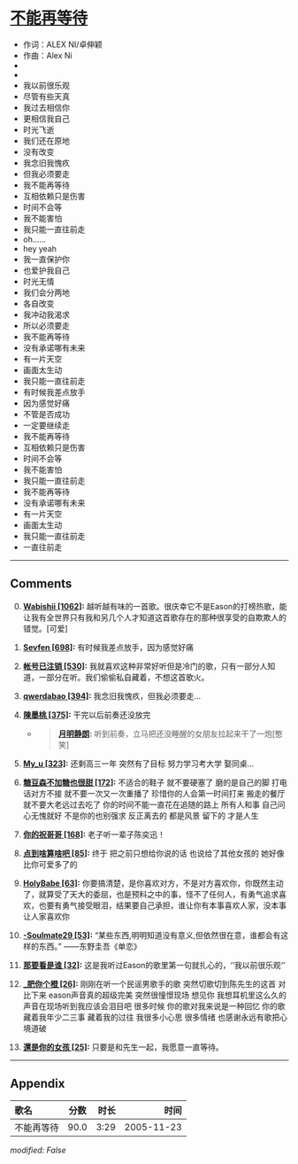 # [不能再等待](https://music.163.com/song?id=66131)

* 作词：ALEX NI/卓伸颖
* 作曲：Alex Ni
*
*
* 我以前很乐观
* 尽管有些天真
* 我过去相信你
* 更相信我自己
* 时光飞逝
* 我们还在原地
* 没有改变
* 我念旧我愧疚
* 但我必须要走
* 我不能再等待
* 互相依赖只是伤害
* 时间不会等
* 我不能害怕
* 我只能一直往前走
* oh……
* hey yeah
* 我一直保护你
* 也爱护我自己
* 时光无情
* 我们会分两地
* 各自改变
* 我冲动我渴求
* 所以必须要走
* 我不能再等待
* 没有承诺哪有未来
* 有一片天空
* 画面太生动
* 我只能一直往前走
* 有时候我差点放手
* 因为感觉好痛
* 不管是否成功
* 一定要继续走
* 我不能再等待
* 互相依赖只是伤害
* 时间不会等
* 我不能害怕
* 我只能一直往前走
* 我不能再等待
* 没有承诺哪有未来
* 有一片天空
* 画面太生动
* 我只能一直往前走
* 一直往前走


---

## Comments
0. **[Wabishii \[1062\]](https://music.163.com/#/user/home?id=50887909):** 越听越有味的一首歌。很庆幸它不是Eason的打榜热歌，能让我有全世界只有我和另几个人才知道这首歌存在的那种很享受的自欺欺人的错觉。[可爱]

1. **[Sevfen \[698\]](https://music.163.com/#/user/home?id=6155296):** 有时候我差点放手，因为感觉好痛

2. **[帐号已注销 \[530\]](https://music.163.com/#/user/home?id=67726632):** 我就喜欢这种非常好听但是冷门的歌，只有一部分人知道，一部分在听。我们偷偷私自藏着，不想这首歌火。

3. **[qwerdabao \[394\]](https://music.163.com/#/user/home?id=8745125):** 我念旧我愧疚，但我必须要走…

4. **[陳墨桃 \[375\]](https://music.163.com/#/user/home?id=36657152):** 干完以后前奏还没放完
	* > **[月明静朗](https://music.163.com/#/user/home?id=78731852):** 听到前奏，立马把还没睡醒的女朋友拉起来干了一炮[憨笑]

5. **[My_u \[323\]](https://music.163.com/#/user/home?id=304016558):** 还剩高三一年 突然有了目标 努力学习考大学 娶同桌...

6. **[糖豆森不加糖也很甜 \[172\]](https://music.163.com/#/user/home?id=308534909):** 不适合的鞋子 就不要硬塞了 磨的是自己的脚 打电话对方不接 就不要一次又一次重播了 珍惜你的人会第一时间打来 搬走的餐厅 就不要大老远过去吃了 你的时间不能一直花在追随的路上 所有人和事 自己问心无愧就好 不是你的也别强求 反正离去的 都是风景 留下的 才是人生

7. **[你的祝哥哥 \[168\]](https://music.163.com/#/user/home?id=375518757):** 老子听一辈子陈奕迅！

8. **[点到啥算啥吧 \[85\]](https://music.163.com/#/user/home?id=385280531):** 终于 把之前只想给你说的话 也说给了其他女孩的 她好像比你可爱多了的

9. **[HolyBabe \[63\]](https://music.163.com/#/user/home?id=407549673):** 你要搞清楚，是你喜欢对方，不是对方喜欢你，你既然主动了，就算受了天大的委屈，也是预料之中的事，怪不了任何人，有勇气追求喜欢，也要有勇气接受眼泪，结果要自己承担，谁让你有本事喜欢人家，没本事让人家喜欢你

10. **[-Soulmate29 \[53\]](https://music.163.com/#/user/home?id=417070153):** “某些东西,明明知道没有意义,但依然很在意，谁都会有这样的东西。”                                                                                         ——东野圭吾《单恋》

11. **[那要看是谁 \[32\]](https://music.163.com/#/user/home?id=1351726032):** 这是我听过Eason的歌里第一句就扎心的，‘’我以前很乐观‘’

12. **[_肥你个橙 \[26\]](https://music.163.com/#/user/home?id=470657695):** 刚刚在听一个民谣男歌手的歌 突然切歌切到陈先生的这首 对比下来 eason声音真的超级完美 突然很憧憬现场 想见你 我想耳机里这么久的声音在现场听到我应该会泪目吧 很多时候 你的歌对我来说是一种回忆 你的歌藏着我年少二三事 藏着我的过往 我很多小心思 很多情绪 也感谢永远有歌把心境道破

13. **[還是你的女孩 \[25\]](https://music.163.com/#/user/home?id=292377562):** 只要是和先生一起，我愿意一直等待。



---

## Appendix

|歌名|分数|时长|时间|
|:---|:---:|---:|---:|
|不能再等待|90.0|3:29|2005-11-23

*modified: False*